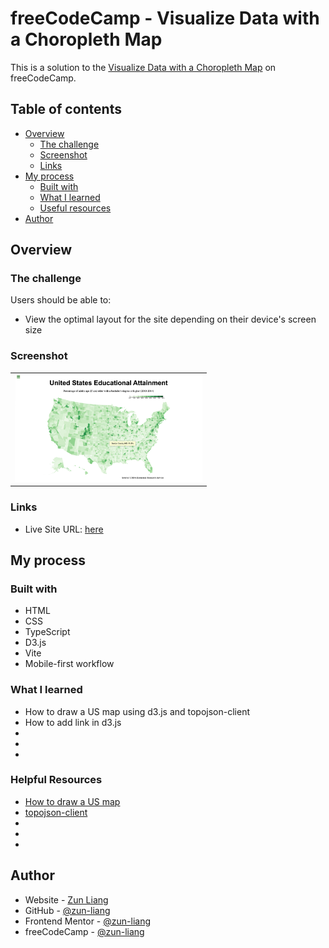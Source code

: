 # freeCodeCamp - Visualize Data with a Choropleth Map

This is a solution to the [Visualize Data with a Choropleth Map](https://www.freecodecamp.org/learn/data-visualization/data-visualization-projects/visualize-data-with-a-choropleth-map) on freeCodeCamp.

## Table of contents

- [Overview](#overview)
  - [The challenge](#the-challenge)
  - [Screenshot](#screenshot)
  - [Links](#links)
- [My process](#my-process)
  - [Built with](#built-with)
  - [What I learned](#what-i-learned)
  - [Useful resources](#useful-resources)
- [Author](#author)

## Overview

### The challenge

Users should be able to:

- View the optimal layout for the site depending on their device's screen size

### Screenshot

<table>
  <tr>
    <td>
      <img src="./public/screenshots/screenshot-desktop-default.png" alt="screenshot desktop default" style="width: 300px" />
    </td>
  </tr>
</table>

### Links

- Live Site URL: [here](https://zun-liang.github.io/fcc-d3-choropleth-map)

## My process

### Built with

- HTML
- CSS
- TypeScript
- D3.js
- Vite
- Mobile-first workflow

### What I learned

- How to draw a US map using d3.js and topojson-client
- How to add link in d3.js
- []()
- []()
- []()

### Helpful Resources

- [How to draw a US map](https://observablehq.com/@jeantimex/how-to-draw-a-us-map)
- [topojson-client](https://github.com/topojson/topojson-client?tab=readme-ov-file)
- []()
- []()
- []()

## Author

- Website - [Zun Liang](https://zunldev.com/)
- GitHub - [@zun-liang](https://github.com/zun-liang)
- Frontend Mentor - [@zun-liang](https://www.frontendmentor.io/profile/zun-liang)
- freeCodeCamp - [@zun-liang](https://www.freecodecamp.org/zun-liang)
